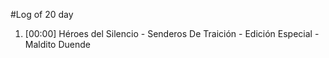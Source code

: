 #Log of 20 day

1. [00:00] Héroes del Silencio - Senderos De Traición - Edición Especial - Maldito Duende
